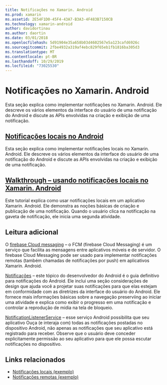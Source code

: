 ```yaml
---
title: Notificações no Xamarin. Android
ms.prod: xamarin
ms.assetid: 2E54F1D0-45F4-43A7-B3A3-4F483B7150CB
ms.technology: xamarin-android
author: davidortinau
ms.author: daortin
ms.date: 03/01/2018
ms.openlocfilehash: 5d91904e35a658b03d4602567e5a123cafd6926c
ms.sourcegitcommit: 2fbe4932a319af4ebc829f65eb1fb1816ba305d3
ms.translationtype: MT
ms.contentlocale: pt-BR
ms.lasthandoff: 10/29/2019
ms.locfileid: "73025530"
---
```

# <a name="notifications-in-xamarinandroid"></a>Notificações no Xamarin. Android

Esta seção explica como implementar notificações no Xamarin. Android. Ele descreve os vários elementos da interface do usuário de uma notificação do Android e discute as APIs envolvidas na criação e exibição de uma notificação.

## <a name="local-notifications-in-androidlocal-notificationsmd"></a>[Notificações locais no Android](local-notifications.md)

Esta seção explica como implementar notificações locais no Xamarin. Android. Ele descreve os vários elementos da interface do usuário de uma notificação do Android e discute as APIs envolvidas na criação e exibição de uma notificação.

## <a name="walkthrough---using-local-notifications-in-xamarinandroidlocal-notifications-walkthroughmd"></a>[Walkthrough – usando notificações locais no Xamarin. Android](local-notifications-walkthrough.md)  

Este tutorial explica como usar notificações locais em um aplicativo Xamarin. Android. Ele demonstra as noções básicas de criação e publicação de uma notificação. Quando o usuário clica na notificação na gaveta de notificação, ele inicia uma segunda atividade. 

## <a name="further-reading"></a>Leitura adicional

O [firebase Cloud messaging](~/android/data-cloud/google-messaging/firebase-cloud-messaging.md) &ndash; o FCM (firebase Cloud Messaging) é um serviço que facilita as mensagens entre aplicativos móveis e de servidor. O firebase Cloud Messaging pode ser usado para implementar notificações remotas (também chamadas de notificações por push) em aplicativos Xamarin. Android.

[Notificações](https://developer.android.com/guide/topics/ui/notifiers/notifications.html) &ndash; este tópico do desenvolvedor do Android é o guia definitivo para notificações do Android. Ele inclui uma seção considerações de design que ajuda você a projetar suas notificações para que elas estejam em conformidade com as diretrizes da interface do usuário do Android. Ele fornece mais informações básicas sobre a navegação preserviing ao iniciar uma atividade e explica como exibir o progresso em uma notificação e controlar a reprodução de mídia na tela de bloqueio.

[NotificationListenerService](xref:Android.Service.Notification.NotificationListenerService) &ndash; esse serviço Android possibilita que seu aplicativo Ouça (e interaja com) todas as notificações postadas no dispositivo Android, não apenas as notificações que seu aplicativo está registrado para receber.
Observe que o usuário deve conceder explicitamente permissão ao seu aplicativo para que ele possa escutar notificações no dispositivo.

## <a name="related-links"></a>Links relacionados

- [Notificações locais (exemplo)](https://docs.microsoft.com/samples/xamarin/monodroid-samples/localnotifications)
- [Notificações remotas (exemplo)](https://docs.microsoft.com/samples/xamarin/monodroid-samples/remotenotifications)
